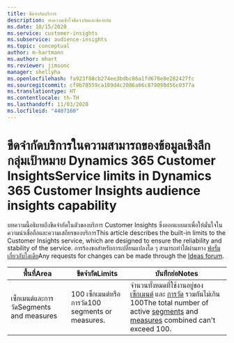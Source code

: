 ```yaml
---
title: ขีดจำกัดบริการ
description: ทำความเข้าใจขีดจำกัดและข้อจำกัด
ms.date: 10/15/2020
ms.service: customer-insights
ms.subservice: audience-insights
ms.topic: conceptual
author: m-hartmann
ms.author: mhart
ms.reviewer: jimsonc
manager: shellyha
ms.openlocfilehash: fa923f88cb274ee3bdbc86a1fd678e8e282427fc
ms.sourcegitcommit: cf9b78559ca189d4c2086a66c879098d56c0377a
ms.translationtype: HT
ms.contentlocale: th-TH
ms.lasthandoff: 11/03/2020
ms.locfileid: "4407160"
---
```

# <a name="service-limits-in-dynamics-365-customer-insights-audience-insights-capability"></a><span data-ttu-id="5a02e-103">ขีดจำกัดบริการในความสามารถของข้อมูลเชิงลึกกลุ่มเป้าหมาย Dynamics 365 Customer Insights</span><span class="sxs-lookup"><span data-stu-id="5a02e-103">Service limits in Dynamics 365 Customer Insights audience insights capability</span></span>

<span data-ttu-id="5a02e-104">บทความนี้อธิบายถึงขีดจำกัดในตัวของบริการ Customer Insights ซึ่งออกแบบมาเพื่อให้มั่นใจในความน่าเชื่อถือและความเสถียรของบริการ</span><span class="sxs-lookup"><span data-stu-id="5a02e-104">This article describes the built-in limits to the Customer Insights service, which are designed to ensure the reliability and stability of the service.</span></span> <span data-ttu-id="5a02e-105">การร้องขอสำหรับการเปลี่ยนแปลงใด ๆ สามารถทำได้ผ่านทาง [ฟอรั่มเกี่ยวกับไอเดีย](https://go.microsoft.com/fwlink/?linkid=2074172)</span><span class="sxs-lookup"><span data-stu-id="5a02e-105">Any requests for changes can be made through the [Ideas forum](https://go.microsoft.com/fwlink/?linkid=2074172).</span></span> 
 
| <span data-ttu-id="5a02e-106">พื้นที่</span><span class="sxs-lookup"><span data-stu-id="5a02e-106">Area</span></span>  | <span data-ttu-id="5a02e-107">ขีดจำกัด</span><span class="sxs-lookup"><span data-stu-id="5a02e-107">Limits</span></span>  | <span data-ttu-id="5a02e-108">บันทึกย่อ</span><span class="sxs-lookup"><span data-stu-id="5a02e-108">Notes</span></span> |
|-------------|---------------------------------------------------------------------|---------------------------------------------------------------------|
| <span data-ttu-id="5a02e-109">เซ็กเมนต์และการวัด</span><span class="sxs-lookup"><span data-stu-id="5a02e-109">Segments and measures</span></span> | <span data-ttu-id="5a02e-110">100 เซ็กเมนต์หรือการวัด</span><span class="sxs-lookup"><span data-stu-id="5a02e-110">100 segments or measures.</span></span> | <span data-ttu-id="5a02e-111">จำนวนทั้งหมดที่ใช้งานอยู่ของ [เซ็กเมนต์](segments.md) และ [การวัด](measures.md) รวมกันไม่เกิน 100</span><span class="sxs-lookup"><span data-stu-id="5a02e-111">The total number of active [segments](segments.md) and [measures](measures.md) combined can't exceed 100.</span></span>  |
